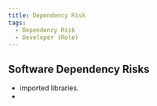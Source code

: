 ```yaml
---
title: Dependency Risk
tags:
  - Dependency Risk
  - Developer (Role)
---
```




## Software Dependency Risks

- imported libraries.
- 